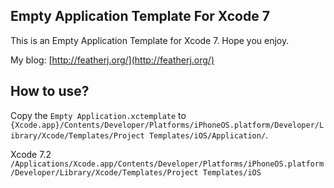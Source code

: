 ## Empty Application Template For Xcode 7
This is an Empty Application Template for Xcode 7. Hope you enjoy.

My blog: [http://featherj.org/](http://featherj.org/) 
## How to use?
Copy the `Empty Application.xctemplate` to 
`{Xcode.app}/Contents/Developer/Platforms/iPhoneOS.platform/Developer/Library/Xcode/Templates/Project Templates/iOS/Application/`.

Xcode 7.2 `/Applications/Xcode.app/Contents/Developer/Platforms/iPhoneOS.platform/Developer/Library/Xcode/Templates/Project Templates/iOS`
